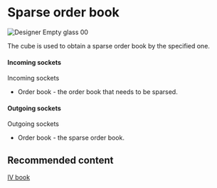 # Sparse order book

![Designer Empty glass 00](~/images/Designer_Empty_glass_00.png)

The cube is used to obtain a sparse order book by the specified one.

#### Incoming sockets

Incoming sockets

- Order book \- the order book that needs to be sparsed.

#### Outgoing sockets

Outgoing sockets

- Order book \- the sparse order book.

## Recommended content

[IV book](Designer_Depth_implied_volatility.md)
